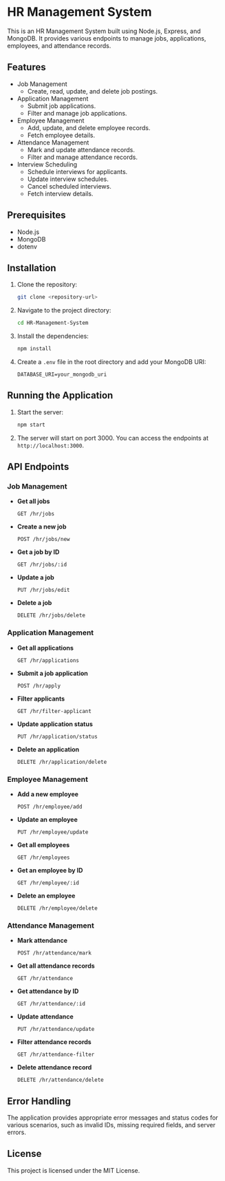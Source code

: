 # HR Management System

This is an HR Management System built using Node.js, Express, and MongoDB. It provides various endpoints to manage jobs, applications, employees, and attendance records.

## Features

- Job Management
    - Create, read, update, and delete job postings.
- Application Management
    - Submit job applications.
    - Filter and manage job applications.
- Employee Management
    - Add, update, and delete employee records.
    - Fetch employee details.
- Attendance Management
    - Mark and update attendance records.
    - Filter and manage attendance records.
- Interview Scheduling
    - Schedule interviews for applicants.
    - Update interview schedules.
    - Cancel scheduled interviews.
    - Fetch interview details.
## Prerequisites

- Node.js
- MongoDB
- dotenv

## Installation

1. Clone the repository:
     ```bash
     git clone <repository-url>
     ```
2. Navigate to the project directory:
     ```bash
     cd HR-Management-System
     ```
3. Install the dependencies:
     ```bash
     npm install
     ```
4. Create a `.env` file in the root directory and add your MongoDB URI:
     ```env
     DATABASE_URI=your_mongodb_uri
     ```

## Running the Application

1. Start the server:
     ```bash
     npm start
     ```
2. The server will start on port 3000. You can access the endpoints at `http://localhost:3000`.

## API Endpoints

### Job Management

- **Get all jobs**
    ```http
    GET /hr/jobs
    ```
- **Create a new job**
    ```http
    POST /hr/jobs/new
    ```
- **Get a job by ID**
    ```http
    GET /hr/jobs/:id
    ```
- **Update a job**
    ```http
    PUT /hr/jobs/edit
    ```
- **Delete a job**
    ```http
    DELETE /hr/jobs/delete
    ```

### Application Management

- **Get all applications**
    ```http
    GET /hr/applications
    ```
- **Submit a job application**
    ```http
    POST /hr/apply
    ```
- **Filter applicants**
    ```http
    GET /hr/filter-applicant
    ```
- **Update application status**
    ```http
    PUT /hr/application/status
    ```
- **Delete an application**
    ```http
    DELETE /hr/application/delete
    ```

### Employee Management

- **Add a new employee**
    ```http
    POST /hr/employee/add
    ```
- **Update an employee**
    ```http
    PUT /hr/employee/update
    ```
- **Get all employees**
    ```http
    GET /hr/employees
    ```
- **Get an employee by ID**
    ```http
    GET /hr/employee/:id
    ```
- **Delete an employee**
    ```http
    DELETE /hr/employee/delete
    ```

### Attendance Management

- **Mark attendance**
    ```http
    POST /hr/attendance/mark
    ```
- **Get all attendance records**
    ```http
    GET /hr/attendance
    ```
- **Get attendance by ID**
    ```http
    GET /hr/attendance/:id
    ```
- **Update attendance**
    ```http
    PUT /hr/attendance/update
    ```
- **Filter attendance records**
    ```http
    GET /hr/attendance-filter
    ```
- **Delete attendance record**
    ```http
    DELETE /hr/attendance/delete
    ```

## Error Handling

The application provides appropriate error messages and status codes for various scenarios, such as invalid IDs, missing required fields, and server errors.

## License

This project is licensed under the MIT License.